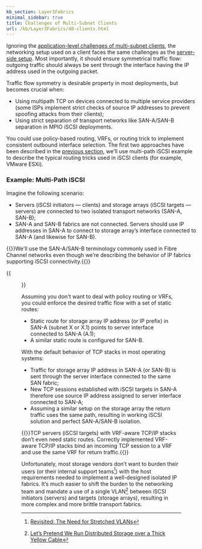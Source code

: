 ```yaml
---
kb_section: Layer3Fabrics
minimal_sidebar: true
title: Challenges of Multi-Subnet Clients
url: /kb/Layer3Fabrics/40-clients.html
---
```

Ignoring the [application-level challenges of multi-subnet clients](20-apps.html), the networking setup used on a client faces the same challenges as the [server-side setup](30-servers.html). Most importantly, it should ensure symmetrical traffic flow: outgoing traffic should always be sent through the interface having the IP address used in the outgoing packet.

Traffic flow symmetry is desirable property in most deployments, but becomes crucial when:

* Using multipath TCP on devices connected to multiple service providers (some ISPs implement strict checks of source IP addresses to prevent spoofing attacks from their clients);
* Using strict separation of transport networks like SAN-A/SAN-B separation in MPIO iSCSI deployments.

You could use policy-based routing, VRFs, or routing trick to implement consistent outbound interface selection. The first two approaches have been described in the [previous section](30-servers.html), we'll use multi-path iSCSI example to describe the typical routing tricks used in iSCSI clients (for example, VMware ESXi). 

### Example: Multi-Path iSCSI

Imagine the following scenario:

* Servers (iSCSI initiators — clients) and storage arrays (iSCSI targets — servers) are connected to two isolated transport networks (SAN-A, SAN-B);
* SAN-A and SAN-B fabrics are not connected. Servers should use IP addresses in SAN-A to connect to storage array’s interface connected to SAN-A (and likewise for SAN-B).

{{<note note>}}We'll use the SAN-A/SAN-B terminology commonly used in Fibre Channel networks even though we’re describing the behavior of IP fabrics supporting iSCSI connectivity.{{</note>}}

{{<figure src="Redundant-App-Sessions.png" caption="Air-gapped SAN-A/SAN-B iSCSI networks">}}

Assuming you don't want to deal with policy routing or VRFs, you could enforce the desired traffic flow with a set of static routes:

* Static route for storage array IP address (or IP prefix) in SAN-A (subnet X or X.1) points to server interface connected to SAN-A (A.1);
* A similar static route is configured for SAN-B.

With the default behavior of TCP stacks in most operating systems:

* Traffic for storage array IP address in SAN-A (or SAN-B) is sent through the server interface connected to the same SAN fabric;
* New TCP sessions established with iSCSI targets in SAN-A therefore use source IP address assigned to server interface connected to SAN-A;
* Assuming a similar setup on the storage array the return traffic uses the same path, resulting in working iSCSI solution and perfect SAN-A/SAN-B isolation.

{{<note info>}}TCP servers (iSCSI targets) with VRF-aware TCP/IP stacks don’t even need static routes. Correctly implemented VRF-aware TCP/IP stacks bind an incoming TCP session to a VRF and use the same VRF for return traffic.{{</note>}}

Unfortunately, most storage vendors don’t want to burden their users (or their internal support teams[^1]) with the host requirements needed to implement a well-designed isolated IP fabrics. It’s much easier to shift the burden to the networking team and mandate a use of a single VLAN[^2] between iSCSI initiators (servers) and targets (storage arrays), resulting in more complex and more brittle transport fabrics.

[^1]: [Revisited: The Need for Stretched VLANs](https://blog.ipspace.net/2018/01/revisited-need-for-stretched-vlans.html)

[^2]: [Let’s Pretend We Run Distributed Storage over a Thick Yellow Cable](https://blog.ipspace.net/2017/11/lets-pretend-we-run-distributed-storage.html)
